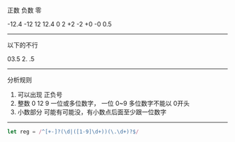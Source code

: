 正数
负数
零

-12.4
-12
12
12.4
0
2
+2
-2
+0
-0
0.5

---

以下的不行

03.5
2.
.5

---

分析规则

1. 可以出现 正负号
2. 整数 0 12 9 一位或多位数字， 一位 0~9 多位数字不能以 0开头
3. 小数部分 可能有可能没，有小数点后面至少跟一位数字

---

```js
let reg = /^[+-]?(\d|([1-9]\d+))(\.\d+)?$/
```
